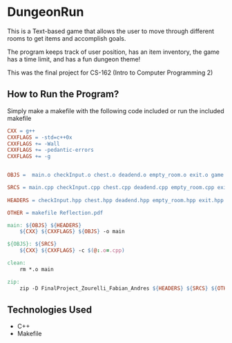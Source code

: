 # DungeonRun
This is a Text-based game that allows the user to move through different rooms to get items and accomplish goals.

The program keeps track of user position, has an item inventory, the game has a time limit, and has a fun dungeon theme!

This was the final project for CS-162 (Intro to Computer Programming 2) 

## How to Run the Program?

Simply make a makefile with the following code included or run the included makefile

```Makefile
CXX = g++
CXXFLAGS = -std=c++0x
CXXFLAGS += -Wall
CXXFLAGS += -pedantic-errors
CXXFLAGS += -g


OBJS =  main.o checkInput.o chest.o deadend.o empty_room.o exit.o game.o inventory.o locked_door.o monster.o person.o space.o starting_room.o

SRCS = main.cpp checkInput.cpp chest.cpp deadend.cpp empty_room.cpp exit.cpp game.cpp inventory.cpp locked_door.cpp monster.cpp person.cpp space.cpp starting_room.cpp
 
HEADERS = checkInput.hpp chest.hpp deadend.hpp empty_room.hpp exit.hpp game.hpp inventory.hpp locked_door.hpp monster.hpp person.hpp space.hpp starting_room.hpp

OTHER = makefile Reflection.pdf

main: ${OBJS} ${HEADERS}
	${CXX} ${CXXFLAGS} ${OBJS} -o main

${OBJS}: ${SRCS}
	${CXX} ${CXXFLAGS} -c $(@:.o=.cpp)

clean:
	rm *.o main

zip:
	zip -D FinalProject_Zourelli_Fabian_Andres ${HEADERS} ${SRCS} ${OTHER}

```
## Technologies Used

- C++
- Makefile
